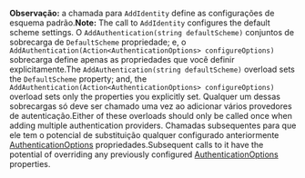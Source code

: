 <span data-ttu-id="4ae81-101">**Observação:** a chamada para `AddIdentity` define as configurações de esquema padrão.</span><span class="sxs-lookup"><span data-stu-id="4ae81-101">**Note:** The call to `AddIdentity` configures the default scheme settings.</span></span> <span data-ttu-id="4ae81-102">O `AddAuthentication(string defaultScheme)` conjuntos de sobrecarga de `DefaultScheme` propriedade; e, o `AddAuthentication(Action<AuthenticationOptions> configureOptions)` sobrecarga define apenas as propriedades que você definir explicitamente.</span><span class="sxs-lookup"><span data-stu-id="4ae81-102">The `AddAuthentication(string defaultScheme)` overload sets the `DefaultScheme` property; and, the `AddAuthentication(Action<AuthenticationOptions> configureOptions)` overload sets only the properties you explicitly set.</span></span> <span data-ttu-id="4ae81-103">Qualquer um dessas sobrecargas só deve ser chamado uma vez ao adicionar vários provedores de autenticação.</span><span class="sxs-lookup"><span data-stu-id="4ae81-103">Either of these overloads should only be called once when adding multiple authentication providers.</span></span> <span data-ttu-id="4ae81-104">Chamadas subsequentes para que ele tem o potencial de substituição qualquer configurado anteriormente [AuthenticationOptions](/dotnet/api/microsoft.aspnetcore.builder.authenticationoptions) propriedades.</span><span class="sxs-lookup"><span data-stu-id="4ae81-104">Subsequent calls to it have the potential of overriding any previously configured [AuthenticationOptions](/dotnet/api/microsoft.aspnetcore.builder.authenticationoptions) properties.</span></span>